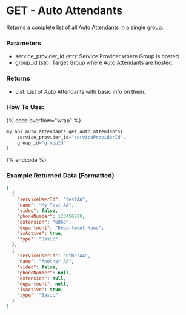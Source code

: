 # GET - Auto Attendants

Returns a complete list of all Auto Attendants in a single group.

### Parameters&#x20;

* service_provider_id (str): Service Provider where Group is hosted.
* group_id (str): Target Group where Auto Attendants are hosted.
### Returns

* List: List of Auto Attendants with basic info on them.

### How To Use:

{% code overflow="wrap" %}
```python
my_api.auto_attendants.get_auto_attendants(
    service_provider_id="serviceProviderId",
    group_id="groupId"
)
```
{% endcode %}

### Example Returned Data (Formatted)
```json
[
  {
    "serviceUserId": "testAA",
    "name": "My Test AA",
    "video": false,
    "phoneNumber": 123456789,
    "extension": "6060",
    "department": "Department Name",
    "isActive": true,
    "type": "Basic"
  },
  {
    "serviceUserId": "OtherAA",
    "name": "Another AA",
    "video": false,
    "phoneNumber": null,
    "extension": null,
    "department": null,
    "isActive": true,
    "type": "Basic"
  }
]
```
